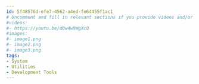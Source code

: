 ```yaml
---
id: 5f48576d-efe7-4562-a4ed-fe64455f1ac1
# Uncomment and fill in relevant sections if you provide videos and/or images
#videos:
#- https://youtu.be/dQw4w9WgXcQ
#images:
#- image1.png
#- image2.png
#- image3.png
tags:
- System
- Utilities
- Development Tools
---
```

